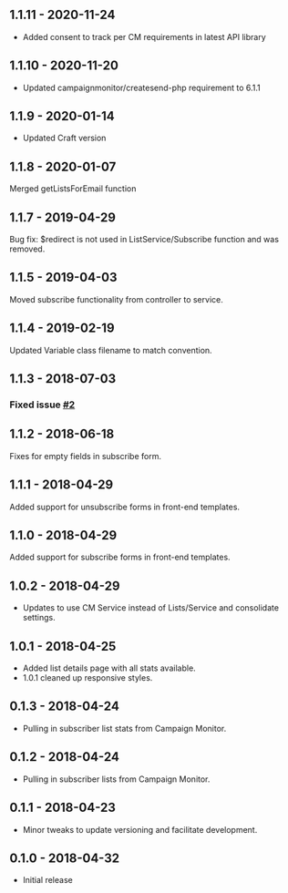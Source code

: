 ## 1.1.11 - 2020-11-24

* Added consent to track per CM requirements in latest API library

## 1.1.10 - 2020-11-20

* Updated campaignmonitor/createsend-php requirement to 6.1.1

## 1.1.9 - 2020-01-14

* Updated Craft version

## 1.1.8 - 2020-01-07

Merged getListsForEmail function

## 1.1.7 - 2019-04-29

Bug fix: $redirect is not used in ListService/Subscribe function and was removed.

## 1.1.5 - 2019-04-03

Moved subscribe functionality from controller to service.

## 1.1.4 - 2019-02-19

Updated Variable class filename to match convention.

## 1.1.3 - 2018-07-03
### Fixed issue [#2]

[#2]: https://github.com/clearbold/craft-campaignmonitor-lists/issues/2

## 1.1.2 - 2018-06-18

Fixes for empty fields in subscribe form.

## 1.1.1 - 2018-04-29

Added support for unsubscribe forms in front-end templates.

## 1.1.0 - 2018-04-29

Added support for subscribe forms in front-end templates.

## 1.0.2 - 2018-04-29

* Updates to use CM Service instead of Lists/Service and consolidate settings.

## 1.0.1 - 2018-04-25

* Added list details page with all stats available.
* 1.0.1 cleaned up responsive styles.

## 0.1.3 - 2018-04-24

* Pulling in subscriber list stats from Campaign Monitor.

## 0.1.2 - 2018-04-24

* Pulling in subscriber lists from Campaign Monitor.

## 0.1.1 - 2018-04-23

* Minor tweaks to update versioning and facilitate development.

## 0.1.0 - 2018-04-32

* Initial release